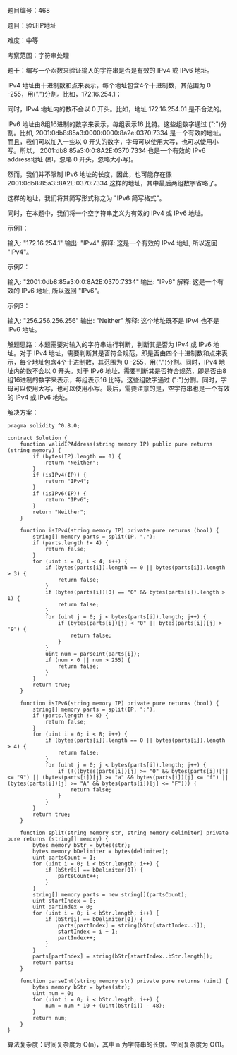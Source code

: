 题目编号：468

题目：验证IP地址

难度：中等

考察范围：字符串处理

题干：编写一个函数来验证输入的字符串是否是有效的 IPv4 或 IPv6 地址。

IPv4 地址由十进制数和点来表示，每个地址包含4个十进制数，其范围为 0 -255，用(".")分割。比如，172.16.254.1；

同时，IPv4 地址内的数不会以 0 开头。比如，地址 172.16.254.01 是不合法的。

IPv6 地址由8组16进制的数字来表示，每组表示16 比特。这些组数字通过 (":")分割。比如, 2001:0db8:85a3:0000:0000:8a2e:0370:7334 是一个有效的地址。而且，我们可以加入一些以 0 开头的数字，字母可以使用大写，也可以使用小写。所以， 2001:db8:85a3:0:0:8A2E:0370:7334 也是一个有效的 IPv6 address地址 (即，忽略 0 开头，忽略大小写)。

然而，我们并不限制 IPv6 地址的长度，因此，也可能存在像 2001:0db8:85a3::8A2E:0370:7334 这样的地址，其中最后两组数字省略了。

这样的地址，我们将其简写形式称之为 "IPv6 简写格式"。

同时，在本题中，我们将一个空字符串定义为有效的 IPv4 或 IPv6 地址。

示例1：

输入: "172.16.254.1"
输出: "IPv4"
解释: 这是一个有效的 IPv4 地址, 所以返回 "IPv4"。

示例2：

输入: "2001:0db8:85a3:0:0:8A2E:0370:7334"
输出: "IPv6"
解释: 这是一个有效的 IPv6 地址, 所以返回 "IPv6"。

示例3：

输入: "256.256.256.256"
输出: "Neither"
解释: 这个地址既不是 IPv4 也不是 IPv6 地址。

解题思路：本题需要对输入的字符串进行判断，判断其是否为 IPv4 或 IPv6 地址。对于 IPv4 地址，需要判断其是否符合规范，即是否由四个十进制数和点来表示，每个地址包含4个十进制数，其范围为 0 -255，用(".")分割。同时，IPv4 地址内的数不会以 0 开头。对于 IPv6 地址，需要判断其是否符合规范，即是否由8组16进制的数字来表示，每组表示16 比特。这些组数字通过 (":")分割。同时，字母可以使用大写，也可以使用小写。最后，需要注意的是，空字符串也是一个有效的 IPv4 或 IPv6 地址。

解决方案：

```solidity
pragma solidity ^0.8.0;

contract Solution {
    function validIPAddress(string memory IP) public pure returns (string memory) {
        if (bytes(IP).length == 0) {
            return "Neither";
        }
        if (isIPv4(IP)) {
            return "IPv4";
        }
        if (isIPv6(IP)) {
            return "IPv6";
        }
        return "Neither";
    }

    function isIPv4(string memory IP) private pure returns (bool) {
        string[] memory parts = split(IP, ".");
        if (parts.length != 4) {
            return false;
        }
        for (uint i = 0; i < 4; i++) {
            if (bytes(parts[i]).length == 0 || bytes(parts[i]).length > 3) {
                return false;
            }
            if (bytes(parts[i])[0] == "0" && bytes(parts[i]).length > 1) {
                return false;
            }
            for (uint j = 0; j < bytes(parts[i]).length; j++) {
                if (bytes(parts[i])[j] < "0" || bytes(parts[i])[j] > "9") {
                    return false;
                }
            }
            uint num = parseInt(parts[i]);
            if (num < 0 || num > 255) {
                return false;
            }
        }
        return true;
    }

    function isIPv6(string memory IP) private pure returns (bool) {
        string[] memory parts = split(IP, ":");
        if (parts.length != 8) {
            return false;
        }
        for (uint i = 0; i < 8; i++) {
            if (bytes(parts[i]).length == 0 || bytes(parts[i]).length > 4) {
                return false;
            }
            for (uint j = 0; j < bytes(parts[i]).length; j++) {
                if (!((bytes(parts[i])[j] >= "0" && bytes(parts[i])[j] <= "9") || (bytes(parts[i])[j] >= "a" && bytes(parts[i])[j] <= "f") || (bytes(parts[i])[j] >= "A" && bytes(parts[i])[j] <= "F"))) {
                    return false;
                }
            }
        }
        return true;
    }

    function split(string memory str, string memory delimiter) private pure returns (string[] memory) {
        bytes memory bStr = bytes(str);
        bytes memory bDelimiter = bytes(delimiter);
        uint partsCount = 1;
        for (uint i = 0; i < bStr.length; i++) {
            if (bStr[i] == bDelimiter[0]) {
                partsCount++;
            }
        }
        string[] memory parts = new string[](partsCount);
        uint startIndex = 0;
        uint partIndex = 0;
        for (uint i = 0; i < bStr.length; i++) {
            if (bStr[i] == bDelimiter[0]) {
                parts[partIndex] = string(bStr[startIndex..i]);
                startIndex = i + 1;
                partIndex++;
            }
        }
        parts[partIndex] = string(bStr[startIndex..bStr.length]);
        return parts;
    }

    function parseInt(string memory str) private pure returns (uint) {
        bytes memory bStr = bytes(str);
        uint num = 0;
        for (uint i = 0; i < bStr.length; i++) {
            num = num * 10 + (uint(bStr[i]) - 48);
        }
        return num;
    }
}
```

算法复杂度：时间复杂度为 O(n)，其中 n 为字符串的长度。空间复杂度为 O(1)。